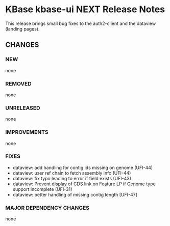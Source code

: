# KBase kbase-ui NEXT Release Notes

This release brings small bug fixes to the auth2-client and the dataview (landing pages).

## CHANGES

### NEW

none

### REMOVED

none

### UNRELEASED

none

### IMPROVEMENTS

none

### FIXES

- dataview: add handling for contig ids missing on genome (UFI-44)
- dataview: user ref chain to fetch assembly info (UFI-44)
- dataview: fix typo leading to error if field exists (UFI-43)
- dataview: Prevent display of CDS link on Feature LP if Genome type support incomplete (UFI-31)
- dataview: better handling of missing contig length [UFI-47]

### MAJOR DEPENDENCY CHANGES

none
